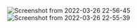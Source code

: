 ![Screenshot from 2022-03-26 22-56-45](https://user-images.githubusercontent.com/60937902/160263357-498168bf-05bc-4ea3-9922-f50b5bc27e32.png)
![Screenshot from 2022-03-26 22-55-39](https://user-images.githubusercontent.com/60937902/160263360-98c2a739-115f-4dbe-bb3c-3fb08fdc0d2a.png)

